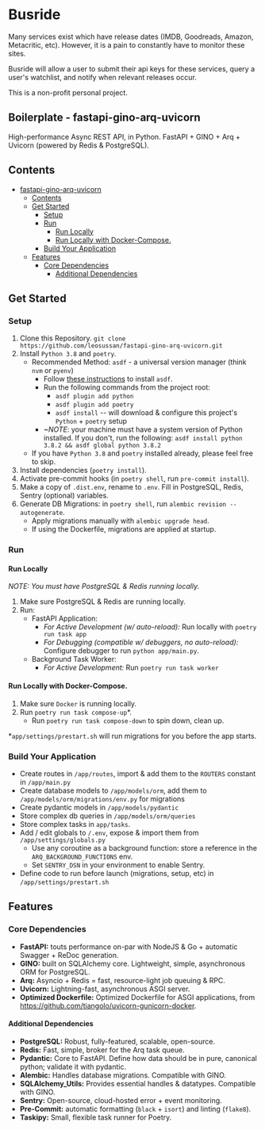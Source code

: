 # Busride

Many services exist which have release dates (IMDB, Goodreads, Amazon, Metacritic, etc). However, it is a pain to constantly have to monitor these sites.

Busride will allow a user to submit their api keys for these services, query a user's watchlist, and notify when relevant releases occur.

This is a non-profit personal project.

## Boilerplate - fastapi-gino-arq-uvicorn
High-performance Async REST API, in Python. FastAPI + GINO + Arq + Uvicorn (powered by Redis & PostgreSQL).

## Contents
- [fastapi-gino-arq-uvicorn](#fastapi-gino-arq-uvicorn)
  - [Contents](#contents)
  - [Get Started](#get-started)
    - [Setup](#setup)
    - [Run](#run)
      - [Run Locally](#run-locally)
      - [Run Locally with Docker-Compose.](#run-locally-with-docker-compose)
    - [Build Your Application](#build-your-application)
  - [Features](#features)
    - [Core Dependencies](#core-dependencies)
      - [Additional Dependencies](#additional-dependencies)

## Get Started
### Setup
1. Clone this Repository. `git clone https://github.com/leosussan/fastapi-gino-arq-uvicorn.git`
2. Install `Python 3.8` and `poetry`.
    * Recommended Method: `asdf` - a universal version manager (think `nvm` or `pyenv`)
        * Follow [these instructions](https://asdf-vm.com/#/core-manage-asdf-vm?id=install-asdf-vm) to install `asdf`.
        * Run the following commands from the project root:
            * `asdf plugin add python`
            * `asdf plugin add poetry`
            * `asdf install` -- will download & configure this project's `Python` + `poetry` setup
        * _~NOTE_: your machine must have a system version of Python installed. If you don't, run the following: `asdf install python 3.8.2 && asdf global python 3.8.2`
    * If you have `Python 3.8` and `poetry` installed already, please feel free to skip.
3. Install dependencies (`poetry install`).
4. Activate pre-commit hooks (in `poetry shell`, run `pre-commit install`).
5. Make a copy of `.dist.env`, rename to `.env`. Fill in PostgreSQL, Redis, Sentry (optional) variables.
6. Generate DB Migrations: in `poetry shell`, run `alembic revision --autogenerate`. 
    * Apply migrations manually with `alembic upgrade head`.
    * If using the Dockerfile, migrations are applied at startup.

### Run

#### Run Locally
_NOTE: You must have PostgreSQL & Redis running locally._

1. Make sure PostgreSQL & Redis are running locally.
2. Run:
    - FastAPI Application:
        * _For Active Development (w/ auto-reload):_ Run locally with `poetry run task app`
        * _For Debugging (compatible w/ debuggers, no auto-reload):_ Configure debugger to run `python app/main.py`.
    - Background Task Worker:
        * _For Active Development:_ Run  `poetry run task worker`

#### Run Locally with Docker-Compose.
1. Make sure `Docker` is running locally.
2. Run `poetry run task compose-up`*.
   - Run `poetry run task compose-down` to spin down, clean up.

*`app/settings/prestart.sh` will run migrations for you before the app starts.

### Build Your Application
* Create routes in `/app/routes`, import & add them to the `ROUTERS` constant in  `/app/main.py`
* Create database models to `/app/models/orm`, add them to `/app/models/orm/migrations/env.py` for migrations
* Create pydantic models in `/app/models/pydantic`
* Store complex db queries in `/app/models/orm/queries`
* Store complex tasks in `app/tasks`.
* Add / edit globals to `/.env`, expose & import them from `/app/settings/globals.py`
    * Use any coroutine as a background function: store a reference in the `ARQ_BACKGROUND_FUNCTIONS` env.
    * Set `SENTRY_DSN` in your environment to enable Sentry.
* Define code to run before launch (migrations, setup, etc) in `/app/settings/prestart.sh`

## Features
### Core Dependencies
* **FastAPI:** touts performance on-par with NodeJS & Go + automatic Swagger + ReDoc generation. 
* **GINO:** built on SQLAlchemy core. Lightweight, simple, asynchronous ORM for PostgreSQL.
* **Arq:** Asyncio + Redis = fast, resource-light job queuing & RPC.
* **Uvicorn:** Lightning-fast, asynchronous ASGI server.
* **Optimized Dockerfile:** Optimized Dockerfile for ASGI applications, from https://github.com/tiangolo/uvicorn-gunicorn-docker.

#### Additional Dependencies
* **PostgreSQL:** Robust, fully-featured, scalable, open-source.
* **Redis:** Fast, simple, broker for the Arq task queue.
* **Pydantic:** Core to FastAPI. Define how data should be in pure, canonical python; validate it with pydantic. 
* **Alembic:** Handles database migrations. Compatible with GINO.
* **SQLAlchemy_Utils:** Provides essential handles & datatypes. Compatible with GINO.
* **Sentry:** Open-source, cloud-hosted error + event monitoring.
* **Pre-Commit:** automatic formatting (`black` + `isort`) and linting (`flake8`).
* **Taskipy:** Small, flexible task runner for Poetry.
